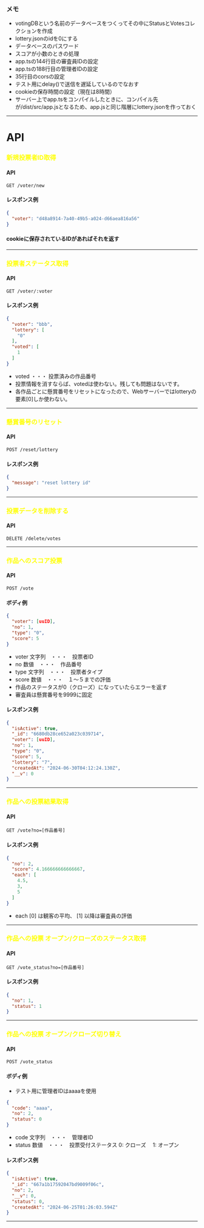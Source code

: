 ### メモ
+ votingDBという名前のデータベースをつくってその中にStatusとVotesコレクションを作成
+ lottery.jsonのidを0にする
+ データベースのパスワード
+ スコアが小数のときの処理
+ app.tsの144行目の審査員IDの設定
+ app.tsの188行目の管理者IDの設定
+ 35行目のcorsの設定
+ テスト用にdelay()で送信を遅延しているのでなおす
+ cookieの保存時間の設定（現在は8時間）
+ サーバー上でapp.tsをコンパイルしたときに、コンパイル先が/dist/src/app.jsとなるため、app.jsと同じ階層にlottery.jsonを作っておく
***
# API    
### <span style="color:yellow;">新規投票者ID取得</span>
#### API
`GET /voter/new`
#### レスポンス例
``` json
{
  "voter": "d48a8914-7a40-49b5-a024-d66aea816a56"
}
```
#### cookieに保存されているIDがあればそれを返す
***
### <span style="color:yellow;">投票者ステータス取得</span>
#### API
`GET /voter/:voter`
#### レスポンス例
``` json
{
  "voter": "bbb",
  "lottery": [
    "0"
  ],
  "voted": [
    1
  ]
}
```
+ voted ・・・ 投票済みの作品番号
+ 投票情報を消すならば、votedは使わない。残しても問題はないです。
+ 各作品ごとに懸賞番号をリセットになったので、Webサーバーではlotteryの要素[0]しか使わない。

***
### <span style="color:yellow;">懸賞番号のリセット</span>
#### API
`POST /reset/lottery`   
#### レスポンス例
``` json
{
  "message": "reset lottery id"
}
```
***
### <span style="color:yellow;">投票データを削除する</span>
#### API
`DELETE /delete/votes`   
***
### <span style="color:yellow;">作品へのスコア投票</span>
#### API
`POST /vote`   
#### ボディ例
``` json
{
  "voter": [uuID],
  "no": 1,
  "type": "0",
  "score": 5
}
```
+ voter 文字列　・・・　投票者ID
+ no 数値　・・・　作品番号
+ type 文字列　・・・　投票者タイプ
+ score 数値　・・・　１～５までの評価
+ 作品のステータスが0（クローズ）になっていたらエラーを返す
+ 審査員は懸賞番号を9999に固定
#### レスポンス例
``` json
{
  "isActive": true,
  "_id": "6680db28ce652a023c039714",
  "voter": [uuID],
  "no": 1,
  "type": "0",
  "score": 5,
  "lottery": "7",
  "createdAt": "2024-06-30T04:12:24.130Z",
  "__v": 0
}
```
***
### <span style="color:yellow;">作品への投票結果取得</span>
#### API
`GET /vote?no=[作品番号]`   
#### レスポンス例
```json
{
  "no": 2,
  "score": 4.166666666666667,
  "each": [
    4.5,
    3,
    5
  ]
}
```
+ each [0] は観客の平均、 [1] 以降は審査員の評価
***
### <span style="color:yellow;">作品への投票 オープン/クローズのステータス取得</span>
#### API
`GET /vote_status?no=[作品番号]`
#### レスポンス例
``` json
{
  "no": 1,
  "status": 1
}
```
***
### <span style="color:yellow;">作品への投票 オープン/クローズ切り替え</span>
#### API
`POST /vote_status`
#### ボディ例
* テスト用に管理者IDはaaaaを使用
``` json
{
  "code": "aaaa",
  "no": 2,
  "status": 0
}
```
+ code 文字列　・・・　管理者ID
+ status 数値　・・・　投票受付ステータス   0: クローズ　 1: オープン
#### レスポンス例
``` json
{
  "isActive": true,
  "_id": "667a1b17592047bd9009f06c",
  "no": 2,
  "__v": 0,
  "status": 0,
  "createdAt": "2024-06-25T01:26:03.594Z"
}
```
***